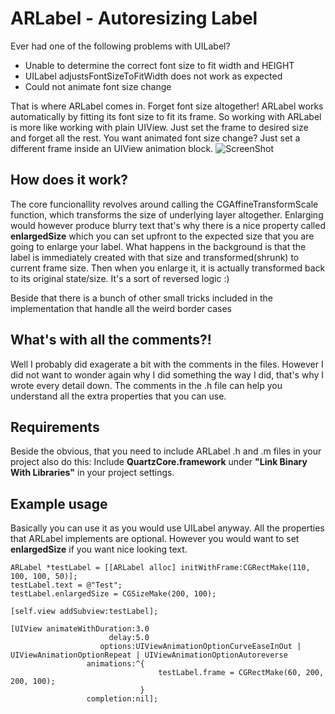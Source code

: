 ARLabel - Autoresizing Label
=============================

Ever had one of the following problems with UILabel?

- Unable to determine the correct font size to fit width and HEIGHT
- UILabel adjustsFontSizeToFitWidth does not work as expected
- Could not animate font size change

That is where ARLabel comes in. Forget font size altogether! ARLabel works automatically by fitting its font size to fit its frame. So working with ARLabel is more like working with plain UIView. Just set the frame to desired size and forget all the rest. You want animated font size change? Just set a different frame inside an UIView animation block.
![ScreenShot](https://raw.github.com/ivankovacevic/ARLabel/master/screenshot.png)

## How does it work? ##

The core funcionallity revolves around calling the CGAffineTransformScale function, which transforms the size of underlying layer altogether. Enlarging would however produce blurry text that's why there is a nice property called **enlargedSize** which you can set upfront to the expected size that you are going to enlarge your label. What happens in the background is that the label is immediately created with that size and transformed(shrunk) to current frame size. Then when you enlarge it, it is actually transformed back to its original state/size. It's a sort of reversed logic :)

Beside that there is a bunch of other small tricks included in the implementation that handle all the weird border cases

## What's with all the comments?! ##

Well I probably did exagerate a bit with the comments in the files. However I did not want to wonder again why I did something the way I did, that's why I wrote every detail down. The comments in the .h file can help you understand all the extra properties that you can use.

## Requirements ##

Beside the obvious, that you need to include ARLabel .h and .m files in your project also do this: 
Include **QuartzCore.framework** under **"Link Binary With Libraries"** in your project settings.


## Example usage ##

Basically you can use it as you would use UILabel anyway. All the properties that ARLabel implements are optional.
However you would want to set **enlargedSize** if you want nice looking text.

```objc
ARLabel *testLabel = [[ARLabel alloc] initWithFrame:CGRectMake(110, 100, 100, 50)];
testLabel.text = @"Test";
testLabel.enlargedSize = CGSizeMake(200, 100);

[self.view addSubview:testLabel];

[UIView animateWithDuration:3.0
                      delay:5.0
                    options:UIViewAnimationOptionCurveEaseInOut | UIViewAnimationOptionRepeat | UIViewAnimationOptionAutoreverse
                 animations:^{
                                 testLabel.frame = CGRectMake(60, 200, 200, 100);
                             }
                 completion:nil];
```

